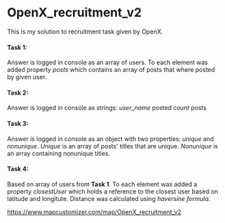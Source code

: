 # OpenX_recruitment_v2

This is my solution to recruitment task given by OpenX.

#### Task 1:
Answer is logged in console as an array of users. To each element was added property *posts* which contains an array of posts that where posted by given user. 

#### Task 2:
Answer is logged in console as strings: *user_name* posted *count* posts

#### Task 3:
Answer is logged in console as an object with two properties: *unique* and *nonunique*. *Unique* is an array of posts' titles that are unique. *Nonunique* is an array containing nonunique titles.

#### Task 4:
Based on array of users from **Task 1**. To each element was added a property *closestUser* which holds a reference to the closest user based on latitude and longitute. Distance was calculated using *haversine formula*.

https://www.mapcustomizer.com/map/OpenX_recruitment_v2

